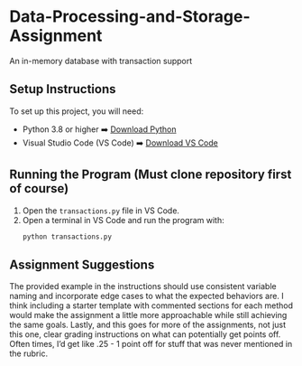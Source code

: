 # Data-Processing-and-Storage-Assignment  
An in-memory database with transaction support  

## Setup Instructions  
To set up this project, you will need:  

- Python 3.8 or higher ➡️ [Download Python](https://www.python.org/downloads/)  
- Visual Studio Code (VS Code) ➡️ [Download VS Code](https://code.visualstudio.com/)  



## Running the Program (Must clone repository first of course)
1. Open the `transactions.py` file in VS Code.  
2. Open a terminal in VS Code and run the program with:  
   ```bash  
   python transactions.py  
   ```  


## Assignment Suggestions  

The provided example in the instructions should use consistent variable naming and incorporate edge cases to what the expected behaviors are. I think including a  starter template with commented sections for each method would make the assignment a little more approachable while still achieving the same goals. Lastly, and this goes for more of the assignments, not just this one, clear grading instructions on what can potentially get points off. Often times, I’d get like .25 - 1 point off for stuff that was never mentioned in the rubric. 
